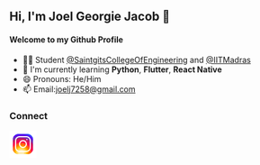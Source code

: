 ## Hi, I'm Joel Georgie Jacob 👋
#### Welcome to my Github Profile



- 👨‍🎓 Student [@SaintgitsCollegeOfEngineering](https://saintgits.org/engineering-college/) and [@IITMadras](https://onlinedegree.iitm.ac.in/)
- 🌱 I'm currently learning **Python**, **Flutter**, **React Native**
- 😄 Pronouns: He/Him
- 📫 Email:<joelj7258@gmail.com>


### Connect
 [![Instagram](/images/icons8-instagram-1.svg)](https://www.instagram.com/joelj7258)
